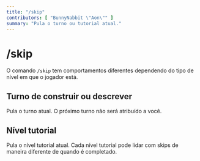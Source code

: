 ```yaml
---
title: "/skip"
contributors: [ "BunnyNabbit \"Aon\"" ]
summary: "Pula o turno ou tutorial atual."
---
```


# /skip

O comando `/skip` tem comportamentos diferentes dependendo do tipo de nível em que o jogador está.

## Turno de construir ou descrever

Pula o turno atual. O próximo turno não será atribuído a você.

## Nível tutorial

Pula o nível tutorial atual. Cada nível tutorial pode lidar com skips de maneira diferente de quando é completado.
